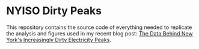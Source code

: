 # NYISO Dirty Peaks
This repository contains the source code of everything needed to replicate the analysis and figures used in my recent blog post: [The Data Behind New York's Increasingly Dirty Electricity Peaks](2021/10/26/new-york-dirty-electricity-peaks.html).
